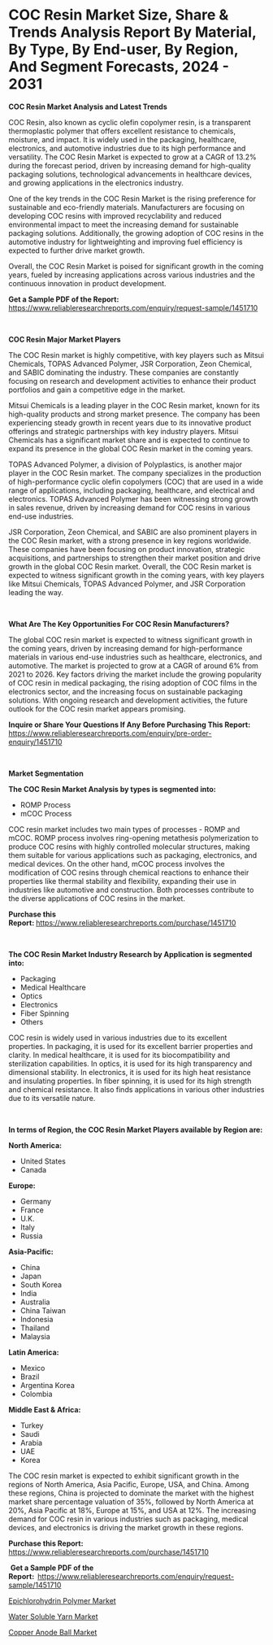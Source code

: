 <p><h1>COC Resin Market Size, Share & Trends Analysis Report By Material, By Type, By End-user, By Region, And Segment Forecasts, 2024 - 2031</h1></p><p><strong>COC Resin Market Analysis and Latest Trends</strong></p>
<p><p>COC Resin, also known as cyclic olefin copolymer resin, is a transparent thermoplastic polymer that offers excellent resistance to chemicals, moisture, and impact. It is widely used in the packaging, healthcare, electronics, and automotive industries due to its high performance and versatility. The COC Resin Market is expected to grow at a CAGR of 13.2% during the forecast period, driven by increasing demand for high-quality packaging solutions, technological advancements in healthcare devices, and growing applications in the electronics industry.</p><p>One of the key trends in the COC Resin Market is the rising preference for sustainable and eco-friendly materials. Manufacturers are focusing on developing COC resins with improved recyclability and reduced environmental impact to meet the increasing demand for sustainable packaging solutions. Additionally, the growing adoption of COC resins in the automotive industry for lightweighting and improving fuel efficiency is expected to further drive market growth.</p><p>Overall, the COC Resin Market is poised for significant growth in the coming years, fueled by increasing applications across various industries and the continuous innovation in product development.</p></p>
<p><strong>Get a Sample PDF of the Report:&nbsp;</strong> <a href="https://www.reliableresearchreports.com/enquiry/request-sample/1451710">https://www.reliableresearchreports.com/enquiry/request-sample/1451710</a></p>
<p>&nbsp;</p>
<p><strong>COC Resin Major Market Players</strong></p>
<p><p>The COC Resin market is highly competitive, with key players such as Mitsui Chemicals, TOPAS Advanced Polymer, JSR Corporation, Zeon Chemical, and SABIC dominating the industry. These companies are constantly focusing on research and development activities to enhance their product portfolios and gain a competitive edge in the market.</p><p>Mitsui Chemicals is a leading player in the COC Resin market, known for its high-quality products and strong market presence. The company has been experiencing steady growth in recent years due to its innovative product offerings and strategic partnerships with key industry players. Mitsui Chemicals has a significant market share and is expected to continue to expand its presence in the global COC Resin market in the coming years.</p><p>TOPAS Advanced Polymer, a division of Polyplastics, is another major player in the COC Resin market. The company specializes in the production of high-performance cyclic olefin copolymers (COC) that are used in a wide range of applications, including packaging, healthcare, and electrical and electronics. TOPAS Advanced Polymer has been witnessing strong growth in sales revenue, driven by increasing demand for COC resins in various end-use industries.</p><p>JSR Corporation, Zeon Chemical, and SABIC are also prominent players in the COC Resin market, with a strong presence in key regions worldwide. These companies have been focusing on product innovation, strategic acquisitions, and partnerships to strengthen their market position and drive growth in the global COC Resin market. Overall, the COC Resin market is expected to witness significant growth in the coming years, with key players like Mitsui Chemicals, TOPAS Advanced Polymer, and JSR Corporation leading the way.</p></p>
<p>&nbsp;</p>
<p><strong>What Are The Key Opportunities For COC Resin Manufacturers?</strong></p>
<p><p>The global COC resin market is expected to witness significant growth in the coming years, driven by increasing demand for high-performance materials in various end-use industries such as healthcare, electronics, and automotive. The market is projected to grow at a CAGR of around 6% from 2021 to 2026. Key factors driving the market include the growing popularity of COC resin in medical packaging, the rising adoption of COC films in the electronics sector, and the increasing focus on sustainable packaging solutions. With ongoing research and development activities, the future outlook for the COC resin market appears promising.</p></p>
<p><strong>Inquire or Share Your Questions If Any Before Purchasing This Report:</strong> <a href="https://www.reliableresearchreports.com/enquiry/pre-order-enquiry/1451710">https://www.reliableresearchreports.com/enquiry/pre-order-enquiry/1451710</a></p>
<p>&nbsp;</p>
<p><strong>Market Segmentation</strong></p>
<p><strong>The COC Resin Market Analysis by types is segmented into:</strong></p>
<p><ul><li>ROMP Process</li><li>mCOC Process</li></ul></p>
<p><p>COC resin market includes two main types of processes - ROMP and mCOC. ROMP process involves ring-opening metathesis polymerization to produce COC resins with highly controlled molecular structures, making them suitable for various applications such as packaging, electronics, and medical devices. On the other hand, mCOC process involves the modification of COC resins through chemical reactions to enhance their properties like thermal stability and flexibility, expanding their use in industries like automotive and construction. Both processes contribute to the diverse applications of COC resins in the market.</p></p>
<p><strong>Purchase this Report:&nbsp;</strong><a href="https://www.reliableresearchreports.com/purchase/1451710">https://www.reliableresearchreports.com/purchase/1451710</a></p>
<p>&nbsp;</p>
<p><strong>The COC Resin Market Industry Research by Application is segmented into:</strong></p>
<p><ul><li>Packaging</li><li>Medical Healthcare</li><li>Optics</li><li>Electronics</li><li>Fiber Spinning</li><li>Others</li></ul></p>
<p><p>COC resin is widely used in various industries due to its excellent properties. In packaging, it is used for its excellent barrier properties and clarity. In medical healthcare, it is used for its biocompatibility and sterilization capabilities. In optics, it is used for its high transparency and dimensional stability. In electronics, it is used for its high heat resistance and insulating properties. In fiber spinning, it is used for its high strength and chemical resistance. It also finds applications in various other industries due to its versatile nature.</p></p>
<p>&nbsp;</p>
<p><strong>In terms of Region, the COC Resin Market Players available by Region are:</strong></p>
<p>
    <p> <strong> North America: </strong>
        <ul>
            <li>United States</li>
            <li>Canada</li>
        </ul>
        </p> 
    <p> <strong> Europe: </strong>
        <ul>
            <li>Germany</li>
            <li>France</li>
            <li>U.K.</li>
            <li>Italy</li>
            <li>Russia</li>
        </ul>
        </p> 
    <p> <strong> Asia-Pacific: </strong>
        <ul>
            <li>China</li>
            <li>Japan</li>
            <li>South Korea</li>
            <li>India</li>
            <li>Australia</li>
            <li>China Taiwan</li>
            <li>Indonesia</li>
            <li>Thailand</li>
            <li>Malaysia</li>
        </ul>
        </p> 
    <p> <strong> Latin America: </strong>
        <ul>
            <li>Mexico</li>
            <li>Brazil</li>
            <li>Argentina Korea</li>
            <li>Colombia</li>
        </ul>
        </p> 
    <p> <strong> Middle East & Africa: </strong>
        <ul>
            <li>Turkey</li>
            <li>Saudi</li>
            <li>Arabia</li>
            <li>UAE</li>
            <li>Korea</li>
        </ul>
    </p>
    </p>
<p><p>The COC resin market is expected to exhibit significant growth in the regions of North America, Asia Pacific, Europe, USA, and China. Among these regions, China is projected to dominate the market with the highest market share percentage valuation of 35%, followed by North America at 20%, Asia Pacific at 18%, Europe at 15%, and USA at 12%. The increasing demand for COC resin in various industries such as packaging, medical devices, and electronics is driving the market growth in these regions.</p></p>
<p><strong>Purchase this Report: </strong><a href="https://www.reliableresearchreports.com/purchase/1451710">https://www.reliableresearchreports.com/purchase/1451710</a></p>
<p>&nbsp;<strong>Get a Sample PDF of the Report:&nbsp;&nbsp;</strong><a href="https://www.reliableresearchreports.com/enquiry/request-sample/1451710">https://www.reliableresearchreports.com/enquiry/request-sample/1451710</a></p>
<p><strong></strong></p>
<p><p><a href="https://github.com/danielneavesallisons03mba/Market-Research-Report-List-1/blob/main/epichlorohydrin-polymer-market.md">Epichlorohydrin Polymer Market</a></p><p><a href="https://github.com/changoleonlaverguenzanoexiste/Market-Research-Report-List-2/blob/main/water-soluble-yarn-market.md">Water Soluble Yarn Market</a></p><p><a href="https://github.com/dimitrishawkinswaynenp91rgz/Market-Research-Report-List-1/blob/main/copper-anode-ball-market.md">Copper Anode Ball Market</a></p></p>